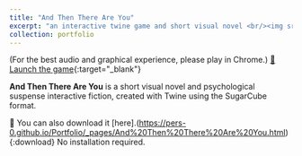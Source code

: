 ```yaml
---
title: "And Then There Are You"
excerpt: "an interactive twine game and short visual novel <br/><img src='/images/twine.png'>"
collection: portfolio
---
```

(For the best audio and graphical experience, please play in Chrome.) 
[🌚Launch the game](/Portfolio/_pages/And%20Then%20There%20Are%20You.html){:target="_blank"}

**And Then There Are You** is a short visual novel and psychological suspense interactive fiction, created with Twine using the SugarCube format.

🌚 You can also download it [here].(https://pers-0.github.io/Portfolio/_pages/And%20Then%20There%20Are%20You.html){:download}
No installation required.





